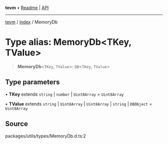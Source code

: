 **tevm** • [Readme](../../README.md) \| [API](../../modules.md)

***

[tevm](../../README.md) / [index](../README.md) / MemoryDb

# Type alias: MemoryDb\<TKey, TValue\>

> **MemoryDb**\<`TKey`, `TValue`\>: `DB`\<`TKey`, `TValue`\>

## Type parameters

• **TKey** extends `string` \| `number` \| `Uint8Array` = `Uint8Array`

• **TValue** extends `string` \| `Uint8Array` \| `Uint8Array` \| `string` \| `DBObject` = `Uint8Array`

## Source

packages/utils/types/MemoryDb.d.ts:2

